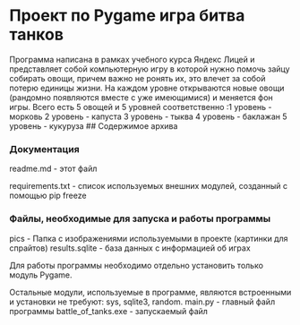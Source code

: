 # Проект по Pygame игра битва танков

Программа написана в рамках учебного курса Яндекс Лицей и представляет собой компьютерную игру в которой нужно помочь зайцу собирать овощи, причем важно не ронять их, это влечет за собой потерю единицы жизни. На каждом уровне открываются новые овощи (рандомно появляются вместе с уже имеющимися) и меняется фон игры. Всего есть 5 овощей и 5 уровней соответственно :1 уровень - морковь 2 уровень - капуста 3 уровень - тыква 4 уровень - баклажан 5 уровень - кукуруза ## Содержимое архива

### Документация

readme.md - этот файл

requirements.txt - список используемых внешних модулей, созданный с помощью pip freeze

### Файлы, необходимые для запуска и работы программы

pics - Папка с изображениями используемыми в проекте (картинки для спрайтов) results.sqlite - база данных с информацией об играх

Для работы программы необходимо отдельно установить только модуль Pygame.

Остальные модули, используемые в программе, являются встроенными и установки не требуют: sys, sqlite3, random. main.py - главный файл программы battle_of_tanks.exe - запускаемый файл